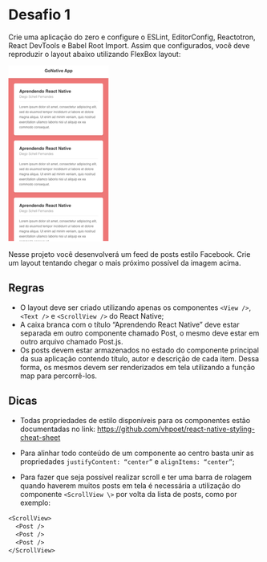 # Desafio 1

Crie uma aplicação do zero e configure o ESLint, EditorConfig, Reactotron, React DevTools e Babel Root Import. Assim que configurados, você deve reproduzir o layout abaixo utilizando FlexBox layout:

![Feed](/assets/feed.png)

Nesse projeto você desenvolverá um feed de posts estilo Facebook. Crie um layout tentando chegar o mais próximo possível da imagem acima.

## Regras

- O layout deve ser criado utilizando apenas os componentes `<View />`, `<Text />` e `<ScrollView />` do React Native;
- A caixa branca com o título “Aprendendo React Native” deve estar separada em outro componente chamado Post, o mesmo deve estar em outro arquivo chamado Post.js.
- Os posts devem estar armazenados no estado do componente principal da sua aplicação contendo título, autor e descrição de cada item. Dessa forma, os mesmos devem ser renderizados em tela utilizando a função map para percorrê-los.

## Dicas

- Todas propriedades de estilo disponíveis para os componentes estão documentadas no link: https://github.com/vhpoet/react-native-styling-cheat-sheet

- Para alinhar todo conteúdo de um componente ao centro basta unir as propriedades `justifyContent: “center”` e `alignItems: “center”`;
- Para fazer que seja possível realizar scroll e ter uma barra de rolagem quando haverem muitos posts em tela é necessária a utilização do componente `<ScrollView \>` por volta da lista de posts, como por exemplo:

```
<ScrollView>
  <Post />
  <Post />
  <Post />
</ScrollView>
```
